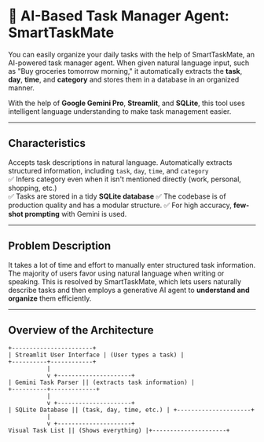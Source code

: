 # 🤖 AI-Based Task Manager Agent: SmartTaskMate

You can easily organize your daily tasks with the help of SmartTaskMate, an AI-powered task manager agent. When given natural language input, such as "Buy groceries tomorrow morning," it automatically extracts the **task**, **day**, **time**, and **category** and stores them in a database in an organized manner.


With the help of **Google Gemini Pro**, **Streamlit**, and **SQLite**, this tool uses intelligent language understanding to make task management easier.

---

## Characteristics

Accepts task descriptions in natural language. Automatically extracts structured information, including `task`, `day`, `time`, and `category`  
✅ Infers category even when it isn't mentioned directly (work, personal, shopping, etc.)  
✅ Tasks are stored in a tidy **SQLite database** ✅ The codebase is of production quality and has a modular structure. ✅ For high accuracy, **few-shot prompting** with Gemini is used.

---

## Problem Description

It takes a lot of time and effort to manually enter structured task information. The majority of users favor using natural language when writing or speaking. This is resolved by SmartTaskMate, which lets users naturally describe tasks and then employs a generative AI agent to **understand and organize** them efficiently.

---

## Overview of the Architecture

```text
+-----------------------+
| Streamlit User Interface | (User types a task) |
+----------+------------+
           |
           v +---------------------+
| Gemini Task Parser || (extracts task information) |
+----------+-------------+
           |
           v +---------------------+
| SQLite Database || (task, day, time, etc.) | +---------------------+
           |
           v +---------------------+
Visual Task List || (Shows everything) |+---------------------+

